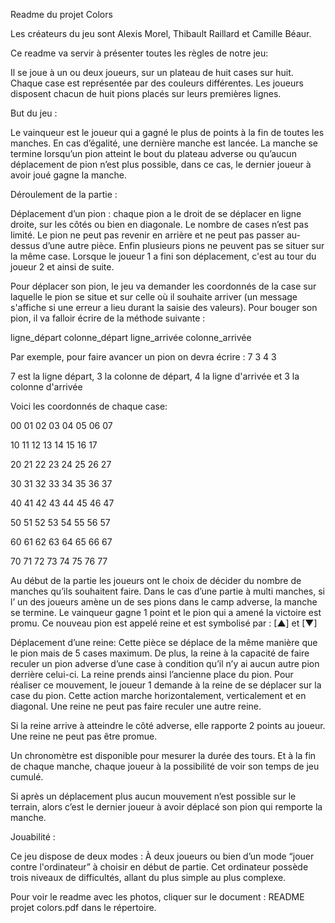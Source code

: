 Readme du projet Colors


Les créateurs  du jeu sont Alexis Morel, Thibault Raillard et Camille Béaur. 


Ce readme va servir à présenter toutes les règles de notre jeu:

Il se joue à un ou deux joueurs, sur un plateau de huit cases sur huit. Chaque case est représentée par des couleurs différentes. Les joueurs disposent chacun de huit pions placés sur leurs premières lignes.

But du jeu :

Le vainqueur est le joueur qui a gagné le plus de points à la fin de toutes les manches. En cas d’égalité, une dernière manche est lancée.
La manche se termine lorsqu’un pion atteint le bout du plateau adverse ou qu’aucun déplacement de pion n’est plus possible, dans ce cas, le dernier joueur à avoir joué gagne la manche. 


Déroulement de la partie : 


Déplacement d’un pion : chaque pion a le droit de se déplacer en ligne droite, sur les côtés ou bien en diagonale. Le nombre de cases n’est pas limité. Le pion ne peut pas revenir en arrière et ne peut pas passer au-dessus d’une autre pièce. Enfin plusieurs pions ne peuvent pas se situer sur la même case. 
Lorsque le joueur 1 a fini son déplacement, c'est au tour du joueur 2 et ainsi de suite.

Pour déplacer son pion, le jeu va demander les coordonnés de la case sur laquelle le pion se situe et sur celle où il souhaite arriver (un message s'affiche si une erreur a lieu durant la saisie des valeurs). Pour bouger son pion, il va falloir écrire de la méthode suivante : 

ligne_départ  colonne_départ  ligne_arrivée  colonne_arrivée

Par exemple, pour faire avancer un pion on devra écrire : 7 3 4 3

7 est la ligne départ, 3 la colonne de départ, 4 la ligne d'arrivée et 3 la colonne d'arrivée

Voici les coordonnés de chaque case:

00 01 02 03 04 05 06 07

10 11 12 13 14 15 16 17

20 21 22 23 24 25 26 27

30 31 32 33 34 35 36 37

40 41 42 43 44 45 46 47

50 51 52 53 54 55 56 57

60 61 62 63 64 65 66 67

70 71 72 73 74 75 76 77


Au début de la partie les joueurs ont le choix de décider du nombre de manches qu’ils souhaitent faire. Dans le cas d’une partie à multi manches, si l’ un des joueurs amène un de ses pions dans le camp adverse, la manche se termine. Le vainqueur gagne 1 point et le pion qui a amené la victoire est promu. Ce nouveau pion est appelé reine et est symbolisé par :  [▲] et [▼]

Déplacement d’une reine: Cette pièce se déplace de la même manière que le pion mais de 5 cases maximum.
De plus, la reine à la capacité de faire reculer un pion adverse d’une case à condition qu’il n’y ai aucun autre pion derrière celui-ci. La reine prends ainsi l’ancienne place du pion.
Pour réaliser ce mouvement, le joueur 1 demande à la reine de se déplacer sur la case du pion. Cette action marche horizontalement, verticalement et en diagonal. Une reine ne peut pas faire reculer une autre reine.

Si la reine arrive à atteindre le côté adverse,  elle rapporte 2 points au joueur. Une reine ne peut pas être promue.

Un chronomètre est disponible pour mesurer la durée des tours. Et à la fin de chaque manche, chaque joueur à la possibilité de voir son temps de jeu cumulé.
 
Si après un déplacement plus aucun mouvement n’est possible sur le terrain, alors c’est le dernier joueur à avoir déplacé son pion qui remporte la manche.

Jouabilité : 

Ce jeu dispose de deux modes : À deux joueurs ou bien  d’un mode “jouer contre l'ordinateur” à choisir en début de partie. 
Cet ordinateur possède trois niveaux de difficultés, allant du plus simple au plus complexe.

Pour voir le readme avec les photos, cliquer sur le document : README projet colors.pdf dans le répertoire.
